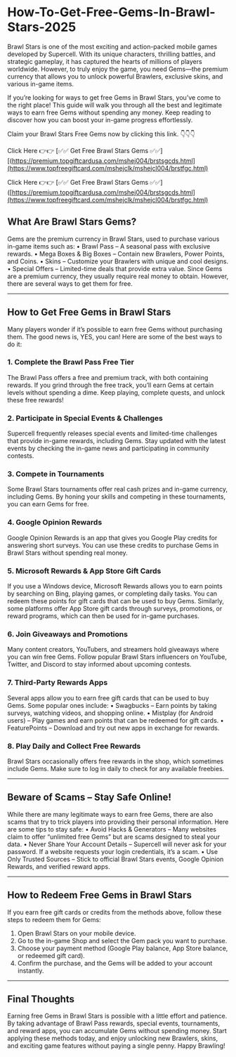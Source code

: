 # How-To-Get-Free-Gems-In-Brawl-Stars-2025
Brawl Stars is one of the most exciting and action-packed mobile games developed by Supercell. With its unique characters, thrilling battles, and strategic gameplay, it has captured the hearts of millions of players worldwide. However, to truly enjoy the game, you need Gems—the premium currency that allows you to unlock powerful Brawlers, exclusive skins, and various in-game items.

If you’re looking for ways to get free Gems in Brawl Stars, you’ve come to the right place! This guide will walk you through all the best and legitimate ways to earn free Gems without spending any money. Keep reading to discover how you can boost your in-game progress effortlessly.

Claim your Brawl Stars Free Gems now by clicking this link. 👇👇👇

Click Here 👉👉 [✅✅ Get Free Brawl Stars Gems ✅✅][(https://premium.topgiftcardusa.com/mshej004/brstsgcds.html](https://www.topfreegiftcard.com/mshejclk/mshejcl004/brstfgc.html)

Click Here 👉👉 [✅✅ Get Free Brawl Stars Gems ✅✅]([https://premium.topgiftcardusa.com/mshej004/brstsgcds.html](https://www.topfreegiftcard.com/mshejclk/mshejcl004/brstfgc.html)

## What Are Brawl Stars Gems?

Gems are the premium currency in Brawl Stars, used to purchase various in-game items such as:
•	Brawl Pass – A seasonal pass with exclusive rewards.
•	Mega Boxes & Big Boxes – Contain new Brawlers, Power Points, and Coins.
•	Skins – Customize your Brawlers with unique and cool designs.
•	Special Offers – Limited-time deals that provide extra value.
Since Gems are a premium currency, they usually require real money to obtain. However, there are several ways to get them for free.
________________________________________

## How to Get Free Gems in Brawl Stars

Many players wonder if it’s possible to earn free Gems without purchasing them. The good news is, YES, you can! Here are some of the best ways to do it:

### 1. Complete the Brawl Pass Free Tier

The Brawl Pass offers a free and premium track, with both containing rewards. If you grind through the free track, you’ll earn Gems at certain levels without spending a dime. Keep playing, complete quests, and unlock these free rewards!

### 2. Participate in Special Events & Challenges

Supercell frequently releases special events and limited-time challenges that provide in-game rewards, including Gems. Stay updated with the latest events by checking the in-game news and participating in community contests.

### 3. Compete in Tournaments

Some Brawl Stars tournaments offer real cash prizes and in-game currency, including Gems. By honing your skills and competing in these tournaments, you can earn Gems for free.

### 4. Google Opinion Rewards

Google Opinion Rewards is an app that gives you Google Play credits for answering short surveys. You can use these credits to purchase Gems in Brawl Stars without spending real money.

### 5. Microsoft Rewards & App Store Gift Cards

If you use a Windows device, Microsoft Rewards allows you to earn points by searching on Bing, playing games, or completing daily tasks. You can redeem these points for gift cards that can be used to buy Gems.
Similarly, some platforms offer App Store gift cards through surveys, promotions, or reward programs, which can then be used for in-game purchases.

### 6. Join Giveaways and Promotions

Many content creators, YouTubers, and streamers hold giveaways where you can win free Gems. Follow popular Brawl Stars influencers on YouTube, Twitter, and Discord to stay informed about upcoming contests.

### 7. Third-Party Rewards Apps

Several apps allow you to earn free gift cards that can be used to buy Gems. Some popular ones include:
•	Swagbucks – Earn points by taking surveys, watching videos, and shopping online.
•	Mistplay (for Android users) – Play games and earn points that can be redeemed for gift cards.
•	FeaturePoints – Download and try out new apps in exchange for rewards.

### 8. Play Daily and Collect Free Rewards

Brawl Stars occasionally offers free rewards in the shop, which sometimes include Gems. Make sure to log in daily to check for any available freebies.
________________________________________

## Beware of Scams – Stay Safe Online!

While there are many legitimate ways to earn free Gems, there are also scams that try to trick players into providing their personal information. Here are some tips to stay safe:
•	Avoid Hacks & Generators – Many websites claim to offer “unlimited free Gems” but are scams designed to steal your data.
•	Never Share Your Account Details – Supercell will never ask for your password. If a website requests your login credentials, it’s a scam.
•	Use Only Trusted Sources – Stick to official Brawl Stars events, Google Opinion Rewards, and verified reward apps.
________________________________________

## How to Redeem Free Gems in Brawl Stars

If you earn free gift cards or credits from the methods above, follow these steps to redeem them for Gems:
1.	Open Brawl Stars on your mobile device.
2.	Go to the in-game Shop and select the Gem pack you want to purchase.
3.	Choose your payment method (Google Play balance, App Store balance, or redeemed gift card).
4.	Confirm the purchase, and the Gems will be added to your account instantly.
________________________________________

## Final Thoughts

Earning free Gems in Brawl Stars is possible with a little effort and patience. By taking advantage of Brawl Pass rewards, special events, tournaments, and reward apps, you can accumulate Gems without spending money.
Start applying these methods today, and enjoy unlocking new Brawlers, skins, and exciting game features without paying a single penny. Happy Brawling!
